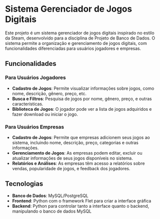 # Sistema Gerenciador de Jogos Digitais

Este projeto é um sistema gerenciador de jogos digitais inspirado no estilo da Steam, desenvolvido para a disciplina de Projeto de Banco de Dados. O sistema permite a organização e gerenciamento de jogos digitais, com funcionalidades diferenciadas para usuários jogadores e empresas.

## Funcionalidades

### Para Usuários Jogadores
- **Cadastro de Jogos**: Permite visualizar informações sobre jogos, como nome, descrição, gênero, preço, etc.
- **Busca e Filtros**: Pesquisa de jogos por nome, gênero, preço, e outras características.
- **Biblioteca de Jogos**: O jogador pode ver a lista de jogos adquiridos e fazer download ou iniciar o jogo.

### Para Usuários Empresas
- **Cadastro de Jogos**: Permite que empresas adicionem seus jogos ao sistema, incluindo nome, descrição, preço, categorias e outras informações.
- **Gerenciamento de Jogos**: As empresas podem editar, excluir ou atualizar informações de seus jogos disponíveis no sistema.
- **Relatórios e Análises**: As empresas têm acesso a relatórios sobre vendas, popularidade de jogos, e feedback dos jogadores.

## Tecnologias

- **Banco de Dados**: MySQL/PostgreSQL
- **Frontend**: Python com o framework Flet para criar a interface gráfica
- **Backend**: Python para controlar tanto a interface quanto o backend, manipulando o banco de dados MySQL


